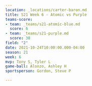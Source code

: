 ```yaml
---
location: _locations/carter-baron.md
title: S21 Week 6 - Atomic vs Purple
teams-score:
- team: _teams/s21-atomic-blue.md
  score: 6
- team: _teams/s21-purple.md
  score: 38
field: "2"
date: 2021-10-24T10:00:00.000-04:00
season: 21
week: 6
mvp: Tony S, Tyler L
game-ball: Alonzo, Ashley H
sportsperson: Gordon, Steve P

---
```

